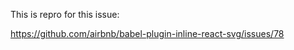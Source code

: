 This is repro for this issue: 

https://github.com/airbnb/babel-plugin-inline-react-svg/issues/78


